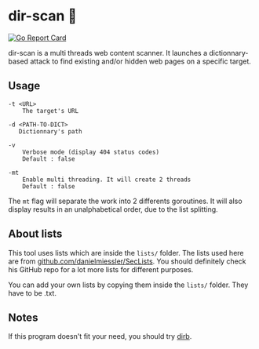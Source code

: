 # dir-scan :open_file_folder:
[![Go Report Card](https://goreportcard.com/badge/github.com/eze-kiel/dir-scan)](https://goreportcard.com/report/github.com/eze-kiel/dir-scan)

dir-scan is a multi threads web content scanner. It launches a dictionnary-based attack to find existing and/or hidden web pages on a specific target.

## Usage
```
-t <URL>
    The target's URL

-d <PATH-TO-DICT>
   Dictionnary's path

-v
    Verbose mode (display 404 status codes)
    Default : false

-mt
    Enable multi threading. It will create 2 threads
    Default : false
```

The `mt` flag will separate the work into 2 differents goroutines. It will also display results in an unalphabetical order, due to the list splitting.

## About lists
This tool uses lists which are inside the `lists/` folder.
The lists used here are from [github.com/danielmiessler/SecLists](github.com/danielmiessler/SecLists). You should definitely check his GitHub repo for a lot more lists for different purposes.

You can add your own lists by copying them inside the `lists/` folder. They have to be .txt.

## Notes
If this program doesn't fit your need, you should try [dirb](https://tools.kali.org/web-applications/dirb).